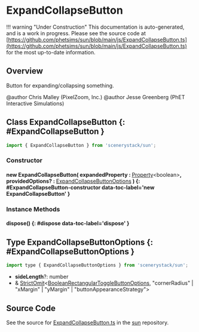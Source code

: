 # ExpandCollapseButton

!!! warning "Under Construction"
    This documentation is auto-generated, and is a work in progress. Please see the source code at
    [https://github.com/phetsims/sun/blob/main/js/ExpandCollapseButton.ts](https://github.com/phetsims/sun/blob/main/js/ExpandCollapseButton.ts) for the most up-to-date information.

## Overview

Button for expanding/collapsing something.

@author Chris Malley (PixelZoom, Inc.)
@author Jesse Greenberg (PhET Interactive Simulations)

## Class ExpandCollapseButton {: #ExpandCollapseButton }


```js
import { ExpandCollapseButton } from 'scenerystack/sun';
```
### Constructor

#### new ExpandCollapseButton( expandedProperty : <span style="font-weight: 400;">[Property](../axon/Property.md)&lt;<span style="color: hsla(calc(var(--md-hue) + 180deg),80%,40%,1);">boolean</span>&gt;</span>, providedOptions? : <span style="font-weight: 400;">[ExpandCollapseButtonOptions](../sun/ExpandCollapseButton.md#ExpandCollapseButtonOptions)</span> ) {: #ExpandCollapseButton-constructor data-toc-label='new ExpandCollapseButton' }

### Instance Methods

#### dispose() {: #dispose data-toc-label='dispose' }



## Type ExpandCollapseButtonOptions {: #ExpandCollapseButtonOptions }


```js
import type { ExpandCollapseButtonOptions } from 'scenerystack/sun';
```


- **sideLength**?: <span style="color: hsla(calc(var(--md-hue) + 180deg),80%,40%,1);">number</span>
- &amp; [StrictOmit](../phet-core/StrictOmit.md)&lt;[BooleanRectangularToggleButtonOptions](../sun/BooleanRectangularToggleButton.md#BooleanRectangularToggleButtonOptions), "cornerRadius" | "xMargin" | "yMargin" | "buttonAppearanceStrategy"&gt;




## Source Code

See the source for [ExpandCollapseButton.ts](https://github.com/phetsims/sun/blob/main/js/ExpandCollapseButton.ts) in the [sun](https://github.com/phetsims/sun) repository.
